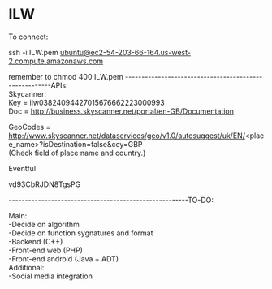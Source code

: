 ILW
===

To connect:  
  
ssh -i ILW.pem ubuntu@ec2-54-203-66-164.us-west-2.compute.amazonaws.com  

remember to chmod 400 ILW.pem
-------------------------------------------------------APIs:  
Skycanner:  
Key = ilw03824094427015676662223000993  
Doc = http://business.skyscanner.net/portal/en-GB/Documentation  
  
GeoCodes = http://www.skyscanner.net/dataservices/geo/v1.0/autosuggest/uk/EN/<place_name>?isDestination=false&ccy=GBP  
(Check field of place name and country.)  

Eventful

vd93CbRJDN8TgsPG

-------------------------------------------------------TO-DO:  


Main:  
-Decide on algorithm  
-Decide on function sygnatures and format  
-Backend (C++)  
-Front-end web (PHP)  
-Front-end android (Java + ADT)  
Additional:  
-Social media integration  
